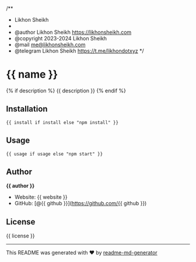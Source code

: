 /**
 * Likhon Sheikh 
 *
 * @author Likhon Sheikh <https://likhonsheikh.com>
 * @copyright 2023-2024 Likhon Sheikh
 * @mail  <me@likhonsheikh.com>
 * @telegram Likhon Sheikh  <https://t.me/likhondotxyz>
 */



# {{ name }}

{% if description %}
{{ description }}
{% endif %}

## Installation

```
{{ install if install else "npm install" }}
```

## Usage

```
{{ usage if usage else "npm start" }}
```

## Author

**{{ author }}**

* Website: {{ website }}
* GitHub: [@{{ github }}](https://github.com/{{ github }})

## License

{{ license }}

***
This README was generated with ❤️ by [readme-md-generator](https://github.com/likhonsheikhorg/readme-md-generator)

